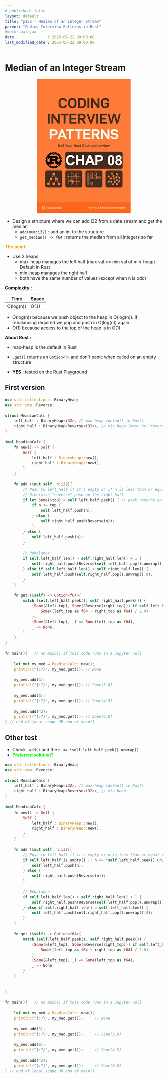 ```yaml
---
# published: false
layout: default
title: "p155 - Median of an Integer Stream"
parent: "Coding Interview Patterns in Rust"
#math: mathjax
date               : 2025-06-22 09:00:00
last_modified_date : 2025-06-22 09:00:00
---
```


# Median of an Integer Stream

<div align="center">
<img src="../assets/chap_08.webp" alt="" width="300" loading="lazy"/>
</div>

* Design a structure where we can add i32 from a data stream and get the median
    * `add(num:i32)` : add an int to the structure
    * ``get_median() -> f64`` : returns the median from all integers so far


<span style="color:orange"><b>The point:</b></span>

* Use 2 heaps 
    * max-heap manages the left half (max val <= min val of min-heap). Default in Rust
    * min-heap manages the right half 
    * both have the same number of values (except when n is odd)

**Complexity :**

| Time               | Space |
|--------------------|-------|
| O(log(n))               | O(1)  |

* O(log(n)) because we push object to the heap in O(log(n)). If rebalancing required we pop and push in O(log(n)) again
* O(1) because access to the top of the heap is in O(1) 

**About Rust :**
* max-heap is the default in Rust 
* `.get()` returns an ``Option<T>`` and don't panic when called on an empty structure 

* **YES** : tested on the [Rust Playground](https://play.rust-lang.org/)

<!-- 
<span style="color:red"><b>TODO : </b></span> 
* Add comments in the source code        
 -->


<!-- * <span style="color:lime"><b>Preferred solution?</b></span>      -->


## First version


```rust
use std::collections::BinaryHeap;
use std::cmp::Reverse;

struct MeadianCalc {
    left_half : BinaryHeap<i32>, // max-heap (default in Rust)
    right_half : BinaryHeap<Reverse<i32>>, // min_heap (must be "reversed")
}

impl MeadianCalc {
    fn new() -> Self {
        Self {
            left_half : BinaryHeap::new(),
            right_half : BinaryHeap::new(),
        }
    }

    fn add (&mut self, n:i32){
        // Push to left_half if it's empty or if n is less than or equal to the max of left_half
        // Otherwise "reverse" push on the right_half 
        if let Some(&top) = self.left_half.peek() { // peek returns an Option<&T>
            if n <= top {
                self.left_half.push(n);
            } else {
                self.right_half.push(Reverse(n));
            }
        } else {
            self.left_half.push(n);
        }

        // Rebalance
        if self.left_half.len() > self.right_half.len() + 1 {
            self.right_half.push(Reverse(self.left_half.pop().unwrap()));
        } else if self.left_half.len() < self.right_half.len() {
            self.left_half.push(self.right_half.pop().unwrap().0);
        }
    }

    fn get (&self) -> Option<f64>{
        match (self.left_half.peek(), self.right_half.peek()) {
            (Some(&left_top), Some(&Reverse(right_top))) if self.left_half.len() == self.right_half.len() => {
                Some((left_top as f64 + right_top as f64) / 2.0)
            },
            (Some(&left_top), _) => Some(left_top as f64),
            _ => None,
        }
    }
}

fn main(){   // no main() if this code runs in a Jupyter cell 

    let mut my_med = MeadianCalc::new();
    println!("{:?}", my_med.get()); // None
    
    my_med.add(3);
    println!("{:?}", my_med.get()); // Some(3.0)

    my_med.add(6);
    println!("{:?}", my_med.get()); // Some(4.5)

    my_med.add(42);
    println!("{:?}", my_med.get()); // Some(6.0)
} // end of local scope OR end of main()       
```

## Other test
* Check ``.add()`` and the `n <= *self.left_half.peek().unwrap()`
* <span style="color:lime"><b>Preferred solution?</b></span> 


```rust
use std::collections::BinaryHeap;
use std::cmp::Reverse;

struct MeadianCalc {
    left_half : BinaryHeap<i32>, // max-heap (default in Rust)
    right_half : BinaryHeap<Reverse<i32>>, // min_heap
}

impl MeadianCalc {
    fn new() -> Self {
        Self {
            left_half : BinaryHeap::new(),
            right_half : BinaryHeap::new(),
        }
    }

    fn add (&mut self, n:i32){
        // Push to left_half if it's empty or n is less than or equal to the max of left_half
        if self.left_half.is_empty() || n <= *self.left_half.peek().unwrap() {
            self.left_half.push(n);
        } else {
            self.right_half.push(Reverse(n));
        }

        // Rebalance
        if self.left_half.len() > self.right_half.len() + 1 {
            self.right_half.push(Reverse(self.left_half.pop().unwrap()));
        } else if self.right_half.len() > self.left_half.len() {
            self.left_half.push(self.right_half.pop().unwrap().0);
        }
    }

    fn get (&self) -> Option<f64>{
        match (self.left_half.peek(), self.right_half.peek()) {
            (Some(&left_top), Some(&Reverse(right_top))) if self.left_half.len() == self.right_half.len() => {
                Some((left_top as f64 + right_top as f64) / 2.0)
            },
            (Some(&left_top), _) => Some(left_top as f64),
            _ => None,
        }
    }

    
}

fn main(){   // no main() if this code runs in a Jupyter cell 

    let mut my_med = MeadianCalc::new();
    println!("{:?}", my_med.get());     // None
    
    my_med.add(3);
    println!("{:?}", my_med.get());     // Some(3.0)

    my_med.add(6);
    println!("{:?}", my_med.get());     // Some(4.5)

    my_med.add(42);
    println!("{:?}", my_med.get());     // Some(6.0)
} // end of local scope OR end of main()       
```

